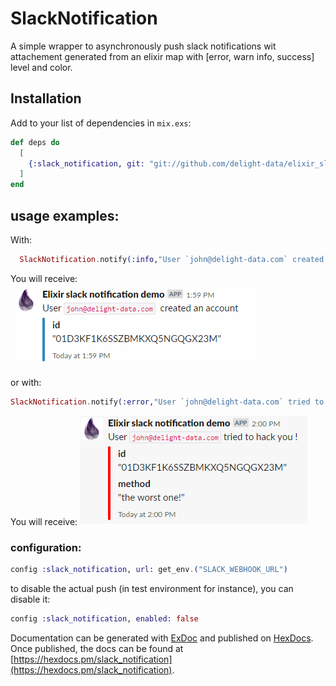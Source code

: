 # SlackNotification

A simple wrapper to asynchronously push slack notifications wit attachement generated from an elixir map with [error, warn info, success] level and color.

## Installation

Add to your list of dependencies in `mix.exs`:

```elixir
def deps do
  [
    {:slack_notification, git: "git://github.com/delight-data/elixir_slack_notification.git", tag: "v1.0.1"}
  ]
end
```

## usage examples:

With:
```elixir
  SlackNotification.notify(:info,"User `john@delight-data.com` created an account", %{id: "01D3KF1K6SSZBMKXQ5NGQGX23M"})
```

You will receive:
![info sample](https://raw.githubusercontent.com/delight-data/elixir_slack_notification/master/info_slack_webhook.png)

or with:
```elixir
SlackNotification.notify(:error,"User `john@delight-data.com` tried to hack you !", %{id: "01D3KF1K6SSZBMKXQ5NGQGX23M", method: "the worst one!"})
```

You will receive:
![info sample](https://raw.githubusercontent.com/delight-data/elixir_slack_notification/master/error_slack_webhook.png)


### configuration:

```elixir
config :slack_notification, url: get_env.("SLACK_WEBHOOK_URL")
```

to disable the actual push (in test environment for instance), you can disable it:

```elixir
config :slack_notification, enabled: false
```


Documentation can be generated with [ExDoc](https://github.com/elixir-lang/ex_doc)
and published on [HexDocs](https://hexdocs.pm). Once published, the docs can
be found at [https://hexdocs.pm/slack_notification](https://hexdocs.pm/slack_notification).
